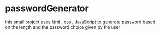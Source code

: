 # passwordGenerator
this small project uses html , css , JavaScript to generate password based on the length and the password choice given by the user
